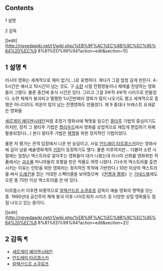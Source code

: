 ## Contents

    

1 설명

2 감독

[[edit](http://rigvedawiki.net/r1/wiki.php/%EB%9F%AC%EC%8B%9C%EC%95%84%20%EC%9
8%81%ED%99%94?action=edit&section=1)]

## 1 설명 ¶

러시아 영화는 세계적으로 재미 없기(…)로 유명하다. 게다가 그걸 엄청 길게 만든다. 4-5시간은 예사고 10시간이 넘는 것도. 구
[소련](%EC%86%8C%EB%A0%A8.md) 시절 전쟁영웅이나 체제를 찬양하는 영화들이 그랬다. 물론 중간에 휴식 시간은 있다.
그리고 그걸 3부작 4부작 시리즈로 만들었다. 소련 체제가 붕괴되고 멀쩡한 1시간반짜리 영화가 많이 나오기도 했고 세계적으로 흥행은
아니더라도 여운이 많이 남는 전쟁영화도 만들었다. 제 9 중대나 브레스트 요새같은 영화들

  

[세르게이 예이젠시테인](%EC%84%B8%EB%A5%B4%EA%B2%8C%EC%9D%B4%20%EC%98%88%EC%9D%B4%EC%A0%A0%EC%8B%9C%ED%85%8C%EC%9D%B8.md)처럼 초창기 영화사에 혁명을 일으킨
[몽타주](%EB%AA%BD%ED%83%80%EC%A3%BC.md) 기법의 중심이기도 하지만, 정작 그 몽타주 기법은
[할리우드](%ED%95%A0%EB%A6%AC%EC%9A%B0%EB%93%9C.md)에서 영화를 상업적으로 재밌게 편집하기 위해
활용되었다(…) 본디 몽타주 기법은 [혁명](%ED%98%81%EB%AA%85.md)을 위한 정치적인 기법이었다.

  

물론 저 평가는 관객 입장에서 나온 반 농담이고, 사실 [안드레이 타르콥스키](%EC%95%88%EB%93%9C%EB%A0%88%EC%9D%B4%20%ED%83%80%EB%A5%B4%EC%BD%A5%EC%8A%A4%ED%82%A4.md)라는 영화사에 길이 남을 예술영화계의
[거장](%EA%B1%B0%EC%9E%A5.md)이 등장하기도 했다. 물론 지루하지만... 더불어 소련 시절에는 엄청난 엑스트라로
알아주는 영화들이 대거 나왔는데 러시아 신화를 영화화한 작품에서는 [괴수물](%EA%B4%B4%EC%88%98%EB%AC%BC.md)
마니아들의 호평을 받은 작품도 여럿 나왔다. (다수의 엑스트라를 출연시키는 이유는 인민을 위한 영화라는 정치적인 목적에 기반한다.) 10만
이상의 엑스트라를 써서 [드래건](%EB%93%9C%EB%9E%98%EA%B1%B4.md)을 잡는 거대한 스펙터클을 보여줬으며
《[전쟁과 평화](%EC%A0%84%EC%9F%81%EA%B3%BC%20%ED%8F%89%ED%99%94.md)》는
[기네스북](%EA%B8%B0%EB%84%A4%EC%8A%A4%EB%B6%81.md)에도 오른 총 70만 이상 엑스트라를 쓴 바 있다.

  

타르콥스키 이후엔 비평적으로 [알렉산드르 소쿠로프](%EC%95%8C%EB%A0%89%EC%82%B0%EB%93%9C%EB%A5%B4%20%EC%86%8C%EC%BF%A0%EB%A1%9C%ED%94%84.md) 감독이 예술 영화의 명맥을 잇는 중. 1990년대 공산주의 체제
붕괴 이후 나이트워치 시리즈 등 다양한 상업 영화들도 점점 나오고 있는 중이다.

[[edit](http://rigvedawiki.net/r1/wiki.php/%EB%9F%AC%EC%8B%9C%EC%95%84%20%EC%9
8%81%ED%99%94?action=edit&section=2)]

## 2 감독 ¶

  * [세르게이 예이젠시테인](%EC%84%B8%EB%A5%B4%EA%B2%8C%EC%9D%B4%20%EC%98%88%EC%9D%B4%EC%A0%A0%EC%8B%9C%ED%85%8C%EC%9D%B8.md)
  * [안드레이 타르콥스키](%EC%95%88%EB%93%9C%EB%A0%88%EC%9D%B4%20%ED%83%80%EB%A5%B4%EC%BD%A5%EC%8A%A4%ED%82%A4.md)
  * [알렉산드르 소쿠로프](%EC%95%8C%EB%A0%89%EC%82%B0%EB%93%9C%EB%A5%B4%20%EC%86%8C%EC%BF%A0%EB%A1%9C%ED%94%84.md)

